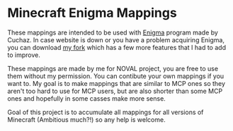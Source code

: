# Minecraft Enigma Mappings
These mappings are intended to be used with [Enigma](https://www.cuchazinteractive.com/enigma/) program made by Cuchaz.
In case website is down or you have a problem acquiring Enigma, you can download [my fork](https://github.com/Caellian/Enigma/releases) which has a few more features that I had to add to improve.

These mappings are made by me for NOVAL project, you are free to use them without my permission. You can contibute your own mappings if you want to. My goal is to make mappings that are similar to MCP ones so they aren't too hard to use for MCP users, but are also shorter than some MCP ones and hopefully in some casses make more sense.

Goal of this project is to accumulate all mappings for all versions of Minecraft (Ambitious much?!) so any help is welcome.
